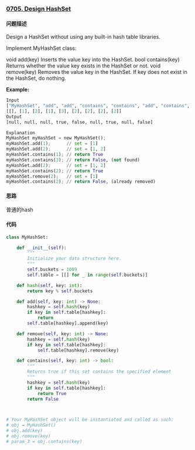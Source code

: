 ### [0705. Design HashSet](https://leetcode-cn.com/problems/design-hashset/)

#### 问题描述
Design a HashSet without using any built-in hash table libraries.

Implement MyHashSet class:

void add(key) Inserts the value key into the HashSet.
bool contains(key) Returns whether the value key exists in the HashSet or not.
void remove(key) Removes the value key in the HashSet. If key does not exist in the HashSet, do nothing.

**Example:**
```python
Input
["MyHashSet", "add", "add", "contains", "contains", "add", "contains", "remove", "contains"]
[[], [1], [2], [1], [3], [2], [2], [2], [2]]
Output
[null, null, null, true, false, null, true, null, false]

Explanation
MyHashSet myHashSet = new MyHashSet();
myHashSet.add(1);      // set = [1]
myHashSet.add(2);      // set = [1, 2]
myHashSet.contains(1); // return True
myHashSet.contains(3); // return False, (not found)
myHashSet.add(2);      // set = [1, 2]
myHashSet.contains(2); // return True
myHashSet.remove(2);   // set = [1]
myHashSet.contains(2); // return False, (already removed)
```

#### 思路
普通的hash

#### 代码
```python
class MyHashSet:

    def __init__(self):
        """
        Initialize your data structure here.
        """
        self.buckets = 1009
        self.table = [[] for _ in range(self.buckets)]

    def hash(self, key: int):
        return key % self.buckets

    def add(self, key: int) -> None:
        hashkey = self.hash(key)
        if key in self.table[hashkey]:
            return
        self.table[hashkey].append(key)

    def remove(self, key: int) -> None:
        hashkey = self.hash(key)
        if key in self.table[hashkey]:
            self.table[hashkey].remove(key)

    def contains(self, key: int) -> bool:
        """
        Returns true if this set contains the specified element
        """
        hashkey = self.hash(key)
        if key in self.table[hashkey]:
            return True
        return False



# Your MyHashSet object will be instantiated and called as such:
# obj = MyHashSet()
# obj.add(key)
# obj.remove(key)
# param_3 = obj.contains(key)
```